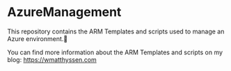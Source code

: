 # AzureManagement
This repository contains the ARM Templates and scripts used to manage an Azure environment.🚀

You can find more information about the ARM Templates and scripts on my blog: https://wmatthyssen.com
